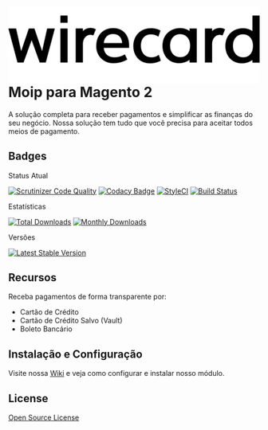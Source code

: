 <img src="view/adminhtml/web/images/logo.svg" align="right" />

# Moip para Magento 2

A solução completa para receber pagamentos e simplificar as finanças do seu negócio. Nossa solução tem tudo que você precisa para aceitar todos meios de pagamento.

## Badges
Status Atual

[![Scrutinizer Code Quality](https://scrutinizer-ci.com/g/wirecardBrasil/magento2/badges/quality-score.png?b=master)](https://scrutinizer-ci.com/g/wirecardBrasil/magento2/)
[![Codacy Badge](https://api.codacy.com/project/badge/Grade/b7e3de5c39e546ce82f94d53be2f1277)](https://app.codacy.com/gh/elisei/dev-moip?utm_source=github.com&utm_medium=referral&utm_content=elisei/dev-moip&utm_campaign=Badge_Grade)
[![StyleCI](https://github.styleci.io/repos/314324670/shield?branch=main)](https://github.styleci.io/repos/314324670?branch=main)
[![Build Status](https://travis-ci.org/elisei/dev-moip.svg?branch=main)](https://travis-ci.org/elisei/dev-moip)

Estatísticas

[![Total Downloads](https://poser.pugx.org/moip/magento2/downloads)](https://packagist.org/packages/moip/magento2)
[![Monthly Downloads](https://poser.pugx.org/moip/magento2/d/monthly)](https://packagist.org/packages/moip/magento2)

Versões

[![Latest Stable Version](https://poser.pugx.org/moip/magento2/v/stable)](https://packagist.org/packages/moip/magento2)

## Recursos

Receba pagamentos de forma transparente por:
*   Cartão de Crédito
*	Cartão de Crédito Salvo (Vault)
*   Boleto Bancário

## Instalação e Configuração

Visite nossa [Wiki][wiki] e veja como configurar e instalar nosso módulo.

## License

[Open Source License](LICENSE.txt)

   [wiki]: <https://github.com/moip/magento2/wiki>